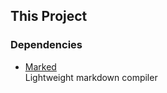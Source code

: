 ## This Project

### Dependencies

- [Marked](https://www.npmjs.com/package/marked)  
  Lightweight markdown compiler
